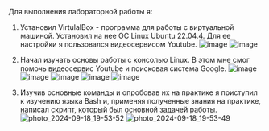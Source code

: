 Для выполнения лабораторной работы я:
1) Установил VirtulalBox - программа для работы с виртуальной машиной. Установил на нее ОС Linux Ubuntu 22.04.4. Для ее настройки я пользовался видеосервисом Youtube.
![image](https://github.com/user-attachments/assets/887060d8-9b2a-49fc-bfb6-baa9568e92e1)
![image](https://github.com/user-attachments/assets/c7d11688-ae63-49e5-8104-c45065b536b4)

2) Начал изучать основы работы с консолью Linux. В этом мне смог помочь видеосервис Youtube и поисковая система Google.
![image](https://github.com/user-attachments/assets/331c4dbc-d7cf-4fad-a47e-6fd52fdf8fe7)
![image](https://github.com/user-attachments/assets/92deda20-bc95-4306-84b9-01fe923f1720)
![image](https://github.com/user-attachments/assets/eeb036ed-3d07-44dd-878f-3d0b0a48e143)
![image](https://github.com/user-attachments/assets/c58e8228-76ea-4e1c-87f1-815aaf73ba94)
![image](https://github.com/user-attachments/assets/91554867-cb23-4ec5-9f29-bd62a3bd06fd)

3) Изучив основные команды и опробовав их на практике я приступил к изучению языка Bash и, применяя полученные знания на практике, написал скрипт, который был основной задачей работы.
![photo_2024-09-18_19-53-52](https://github.com/user-attachments/assets/aed98a6f-2e03-4dc8-8c08-4cce9d8f5968)
![photo_2024-09-18_19-53-49](https://github.com/user-attachments/assets/5a87fba9-5e19-439e-9f84-cfe948b97b2a)

